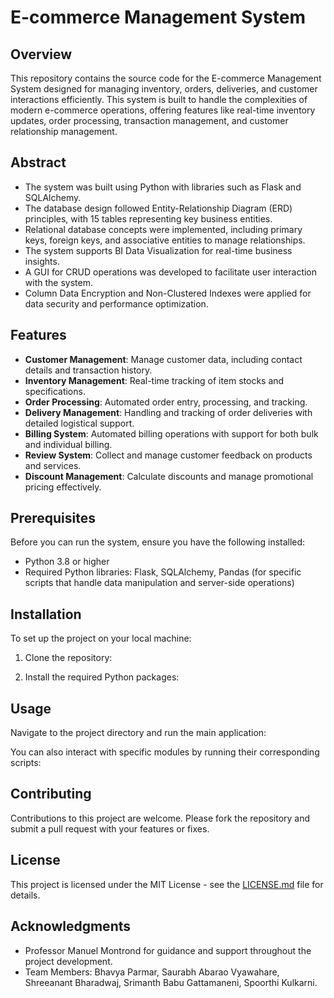 # E-commerce Management System

## Overview
This repository contains the source code for the E-commerce Management System designed for managing inventory, orders, deliveries, and customer interactions efficiently. This system is built to handle the complexities of modern e-commerce operations, offering features like real-time inventory updates, order processing, transaction management, and customer relationship management.

## Abstract
- The system was built using Python with libraries such as Flask and SQLAlchemy.
- The database design followed Entity-Relationship Diagram (ERD) principles, with 15 tables representing key business entities.
- Relational database concepts were implemented, including primary keys, foreign keys, and associative entities to manage relationships.
- The system supports BI Data Visualization for real-time business insights.
- A GUI for CRUD operations was developed to facilitate user interaction with the system.
- Column Data Encryption and Non-Clustered Indexes were applied for data security and performance optimization.

## Features
- **Customer Management**: Manage customer data, including contact details and transaction history.
- **Inventory Management**: Real-time tracking of item stocks and specifications.
- **Order Processing**: Automated order entry, processing, and tracking.
- **Delivery Management**: Handling and tracking of order deliveries with detailed logistical support.
- **Billing System**: Automated billing operations with support for both bulk and individual billing.
- **Review System**: Collect and manage customer feedback on products and services.
- **Discount Management**: Calculate discounts and manage promotional pricing effectively.

## Prerequisites
Before you can run the system, ensure you have the following installed:
- Python 3.8 or higher
- Required Python libraries: Flask, SQLAlchemy, Pandas (for specific scripts that handle data manipulation and server-side operations)

## Installation
To set up the project on your local machine:
1. Clone the repository:


2. Install the required Python packages:



## Usage
Navigate to the project directory and run the main application:


You can also interact with specific modules by running their corresponding scripts:




## Contributing
Contributions to this project are welcome. Please fork the repository and submit a pull request with your features or fixes.

## License
This project is licensed under the MIT License - see the [LICENSE.md](LICENSE) file for details.

## Acknowledgments
- Professor Manuel Montrond for guidance and support throughout the project development.
- Team Members: Bhavya Parmar, Saurabh Abarao Vyawahare, Shreeanant Bharadwaj, Srimanth Babu Gattamaneni, Spoorthi Kulkarni.
